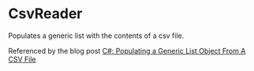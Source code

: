 # CsvReader

Populates a generic list with the contents of a csv file. 

Referenced by the blog post [C#: Populating a Generic List Object From A CSV File](https://iancarpenter.dev/2022/12/19/c-populating-a-generic-list-object-from-a-csv-file/)



